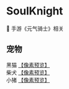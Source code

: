 # SoulKnight
:art: 手游《元气骑士》相关 

## 宠物

黑猫 [【像素预览】](https://itagn.github.io/SoulKnight/pet/cat/)    
柴犬 [【像素预览】](https://itagn.github.io/SoulKnight/pet/dog/)    
小猪 [【像素预览】](https://itagn.github.io/SoulKnight/pet/pig/)    